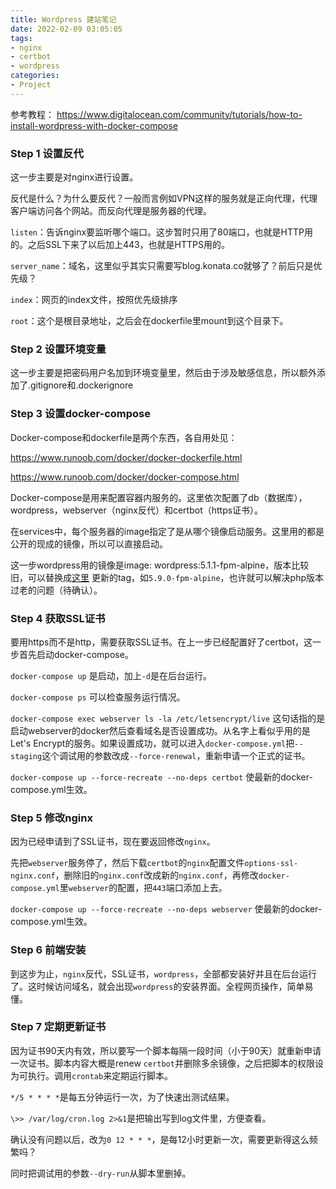 ```yaml
---
title: Wordpress 建站笔记
date: 2022-02-09 03:05:05
tags: 
- nginx
- certbot
- wordpress
categories: 
- Project
---
```


参考教程： https://www.digitalocean.com/community/tutorials/how-to-install-wordpress-with-docker-compose

### Step 1 设置反代

这一步主要是对nginx进行设置。

反代是什么？为什么要反代？一般而言例如VPN这样的服务就是正向代理，代理客户端访问各个网站。而反向代理是服务器的代理。 

`listen`：告诉nginx要监听哪个端口。这步暂时只用了80端口，也就是HTTP用的。之后SSL下来了以后加上443，也就是HTTPS用的。

`server_name`：域名，这里似乎其实只需要写blog.konata.co就够了？前后只是优先级？

`index`：网页的index文件，按照优先级排序

`root`：这个是根目录地址，之后会在dockerfile里mount到这个目录下。

 

### Step 2 设置环境变量

这一步主要是把密码用户名加到环境变量里，然后由于涉及敏感信息，所以额外添加了.gitignore和.dockerignore



### Step 3 设置docker-compose

Docker-compose和dockerfile是两个东西，各自用处见：

https://www.runoob.com/docker/docker-dockerfile.html

https://www.runoob.com/docker/docker-compose.html

Docker-compose是用来配置容器内服务的。这里依次配置了db（数据库），wordpress，webserver（nginx反代）和certbot（https证书）。

在services中，每个服务器的image指定了是从哪个镜像启动服务。这里用的都是公开的现成的镜像，所以可以直接启动。

这一步wordpress用的镜像是image: wordpress:5.1.1-fpm-alpine，版本比较旧，可以替换成[这里](https://hub.docker.com/_/wordpress/) 更新的tag，如`5.9.0-fpm-alpine`，也许就可以解决php版本过老的问题（待确认）。

### Step 4 获取SSL证书

要用https而不是http，需要获取SSL证书。在上一步已经配置好了certbot，这一步首先启动docker-compose。

```docker-compose up``` 是启动，加上`-d`是在后台运行。

`docker-compose ps` 可以检查服务运行情况。

`docker-compose exec webserver ls -la /etc/letsencrypt/live` 这句话指的是启动webserver的docker然后查看域名是否设置成功。从名字上看似乎用的是Let's Encrypt的服务。如果设置成功，就可以进入`docker-compose.yml`把`--staging`这个调试用的参数改成`--force-renewal`，重新申请一个正式的证书。

`docker-compose up --force-recreate --no-deps certbot`  使最新的docker-compose.yml生效。

 

### Step 5 修改nginx

 因为已经申请到了SSL证书，现在要返回修改`nginx`。

先把`webserver`服务停了，然后下载`certbot`的`nginx`配置文件`options-ssl-nginx.conf`，删除旧的`nginx.conf`改成新的`nginx.conf`，再修改`docker-compose.yml`里`webserver`的配置，把`443`端口添加上去。

`docker-compose up --force-recreate --no-deps webserver` 使最新的docker-compose.yml生效。

 

### Step 6 前端安装

 到这步为止，`nginx`反代，SSL证书，`wordpress`，全部都安装好并且在后台运行了。这时候访问域名，就会出现`wordpress`的安装界面。全程网页操作，简单易懂。

 

### Step 7 定期更新证书

因为证书90天内有效，所以要写一个脚本每隔一段时间（小于90天）就重新申请一次证书。脚本内容大概是renew `certbot`并删除多余镜像，之后把脚本的权限设为可执行。调用`crontab`来定期运行脚本。

`*/5 * * * *`是每五分钟运行一次，为了快速出测试结果。

`\>> /var/log/cron.log 2>&1`是把输出写到log文件里，方便查看。

确认没有问题以后，改为`0 12 * * *`，是每12小时更新一次，需要更新得这么频繁吗？

同时把调试用的参数`--dry-run`从脚本里删掉。